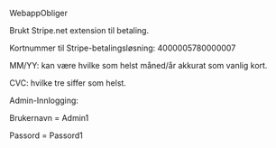 WebappObliger


Brukt Stripe.net extension til betaling.

Kortnummer til Stripe-betalingsløsning:
4000005780000007

MM/YY: kan være hvilke som helst måned/år akkurat som vanlig kort.

CVC: hvilke tre siffer som helst.

Admin-Innlogging:

Brukernavn = Admin1

Passord = Passord1
